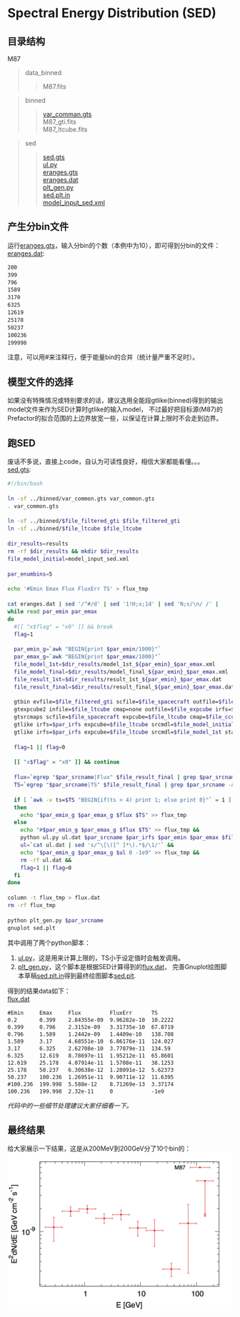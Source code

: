 # Spectral Energy Distribution (SED)

## 目录结构

M87

>data_binned  
>>M87.fits

>binned  
>>[var_comman.gts](binned/var_common.gts)  
>>M87_gti.fits  
>>M87_ltcube.fits

>sed  
>>[sed.gts](sed/sed.gts)  
>>[ul.py](sed/ul.py)  
>>[eranges.gts](sed/eranges.gts)  
>>[eranges.dat](sed/eranges.dat)  
>>[plt_gen.py](sed/plt_gen.py)  
>>[sed.plt.in](sed/sed.plt.in)  
>>[model_input_sed.xml](sed/model_input_sed.xml)

## 产生分bin文件

运行[eranges.gts](sed/eranges.gts)，输入分bin的个数（本例中为10），即可得到分bin的文件：  
[eranges.dat](sed/eranges.dat):
```bash
200
399
796
1589
3170
6325
12619
25178
50237
100236
199998
```
注意，可以用#来注释行，便于能量bin的合并（统计量严重不足时）。

## 模型文件的选择

如果没有特殊情况或特别要求的话，建议选用全能段gtlike(binned)得到的输出model文件来作为SED计算时gtlike的输入model，
不过最好把目标源(M87)的Prefactor的拟合范围的上边界放宽一些，以保证在计算上限时不会走到边界。

## 跑SED

废话不多说，直接上code，自认为可读性良好，相信大家都能看懂。。。  
[sed.gts](sed/sed.gts):
```bash
#!/bin/bash

ln -sf ../binned/var_common.gts var_common.gts
. var_common.gts

ln -sf ../binned/$file_filtered_gti $file_filtered_gti
ln -sf ../binned/$file_ltcube $file_ltcube

dir_results=results
rm -rf $dir_results && mkdir $dir_results
file_model_initial=model_input_sed.xml

par_enumbins=5

echo '#Emin Emax Flux FluxErr TS' > flux_tmp

cat eranges.dat | sed '/^#/d' | sed '1!H;x;1d' | sed 'N;s/\n/ /' |
while read par_emin par_emax
do
  #[[ "x$flag" = "x0" ]] && break
  flag=1

  par_emin_g=`awk "BEGIN{print $par_emin/1000}"`
  par_emax_g=`awk "BEGIN{print $par_emax/1000}"`
  file_model_1st=$dir_results/model_1st_${par_emin}_$par_emax.xml
  file_model_final=$dir_results/model_final_${par_emin}_$par_emax.xml
  file_result_1st=$dir_results/result_1st_${par_emin}_$par_emax.dat
  file_result_final=$dir_results/result_final_${par_emin}_$par_emax.dat

  gtbin evfile=$file_filtered_gti scfile=$file_spacecraft outfile=$file_ccube algorithm=CCUBE ebinalg=LOG emin=$par_emin emax=$par_emax enumbins=$par_enumbins nxpix=$par_nxpix nypix=$par_nypix binsz=$par_binsz coordsys=CEL xref=$par_ra yref=$par_dec axisrot=0 proj=AIT &&
  gtexpcube2 infile=$file_ltcube cmap=none outfile=$file_expcube irfs=$par_irfs nxpix=400 nypix=400 binsz=0.2 coordsys=CEL xref=$par_ra yref=$par_dec axisrot=0 proj=AIT ebinalg=LOG emin=$par_emin emax=$par_emax enumbins=$par_enumbins ebinfile=none &&
  gtsrcmaps scfile=$file_spacecraft expcube=$file_ltcube cmap=$file_ccube srcmdl=$file_model_initial bexpmap=$file_expcube outfile=$file_srcmap irfs=$par_irfs ptsrc=no &&
  gtlike irfs=$par_irfs expcube=$file_ltcube srcmdl=$file_model_initial statistic=BINNED optimizer=DRMNFB evfile=$file_filtered_gti scfile=$file_spacecraft cmap=$file_srcmap bexpmap=$file_expcube sfile=$file_model_1st results=$file_result_1st &&
  gtlike irfs=$par_irfs expcube=$file_ltcube srcmdl=$file_model_1st statistic=BINNED optimizer=NEWMINUIT evfile=$file_filtered_gti scfile=$file_spacecraft cmap=$file_srcmap bexpmap=$file_expcube sfile=$file_model_final results=$file_result_final &&

  flag=1 || flag=0

  [[ "x$flag" = "x0" ]] && continue

  flux=`egrep "$par_srcname|Flux" $file_result_final | grep $par_srcname -A 1 | grep Flux | cut -d "'" -f 4 | sed 's/\+\/-//'`
  TS=`egrep "$par_srcname|TS" $file_result_final | grep $par_srcname -A 1 | grep TS | cut -d "'" -f 4`

  if [ `awk -v ts=$TS "BEGIN{if(ts > 4) print 1; else print 0}"` = 1 ]
  then
    echo "$par_emin_g $par_emax_g $flux $TS" >> flux_tmp
  else
    echo "#$par_emin_g $par_emax_g $flux $TS" >> flux_tmp &&
    python ul.py ul.dat $par_srcname $par_irfs $par_emin $par_emax $file_srcmap $file_ltcube $file_expcube $file_model_final &&
    ul=`cat ul.dat | sed 's/^\[\([^ ]*\).*$/\1/'` &&
    echo "$par_emin_g $par_emax_g $ul 0 -1e9" >> flux_tmp &&
    rm -rf ul.dat &&
    flag=1 || flag=0
  fi
done

column -t flux_tmp > flux.dat
rm -rf flux_tmp

python plt_gen.py $par_srcname
gnuplot sed.plt
```
其中调用了两个python脚本：  
1. [ul.py](sed/ul.py)，这是用来计算上限的，TS小于设定值时会触发调用。  
2. [plt_gen.py](sed/plt_gen.py)，这个脚本是根据SED计算得到的[flux.dat](sed/flux.dat)，
完善Gnuplot绘图脚本草稿[sed.plt.in](sed/sed.plt.in)得到最终绘图脚本[sed.plt](sed/sed.plt).

得到的结果data如下：  
[flux.dat](sed/flux.dat)
```
#Emin     Emax     Flux         FluxErr      TS
0.2       0.399    2.84355e-09  9.96282e-10  10.2222
0.399     0.796    2.3152e-09   3.31735e-10  67.8719
0.796     1.589    1.2442e-09   1.4409e-10   138.708
1.589     3.17     4.68551e-10  6.86176e-11  124.027
3.17      6.325    2.62708e-10  3.77079e-11  134.59
6.325     12.619   8.78697e-11  1.95212e-11  65.8601
12.619    25.178   4.07914e-11  1.5708e-11   38.1253
25.178    50.237   6.30638e-12  1.28091e-12  5.62373
50.237    100.236  1.26951e-11  9.90711e-12  11.6395
#100.236  199.998  5.588e-12    8.71269e-13  3.37174
100.236   199.998  2.32e-11     0            -1e9
```

*代码中的一些细节处理建议大家仔细看一下。*

## 最终结果

给大家展示一下结果，这是从200MeV到200GeV分了10个bin的：
![SED](sed/M87_sed.png)
